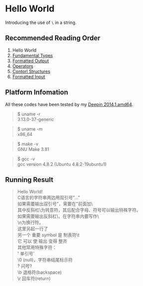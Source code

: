 # Hello World

Introducing the use of `\` in a string.

##	Recommended Reading Order

1.	Hello World
2.	[Fundamental Types][types]
3.	[Formatted Output][wprintf]
4.	[Operators][operators]
5.	[Contorl Structures][ctrl]
6.	[Formatted Input][wscanf]

##	Platform Infomation

All these codes have been tested by my [Deepin 2014.1 amd64][deepin].

>	$ uname -r  
>	3.13.0-37-generic

>	$ uname -m  
>	x86_64

>	$ make -v  
>	GNU Make 3.81

>	$ gcc -v  
>	gcc version 4.8.2 (Ubuntu 4.8.2-19ubuntu1) 

##	Running Result

>	Hello World!  
>	C语言的字符串两边用双引号"..."  
>	如果需要输出双引号"，需要在"前面加\  
>	其中反斜杠\为转意符，其后配合字母、符号可以输出特殊字符。  
>	如果需要输出反斜杠\，在字符串内要写作\\  
>	\n为换行符。  
>	这里另起一行了  
>	另一个	重要	symbol	是	制表符\t  
>	它	可以	使	输出	变得	整齐  
>	其他常用特殊字符：  
>	\'	单引号'  
>	\0	(null)，字符串结尾标示符  
>	\?	问号?  
>	\b	退格符(backspace)  
>	\r	回车符(return)


[hello]: https://github.com/Rholais/LearnC/tree/master/hello "LearnC/hello at master"
[types]: https://github.com/Rholais/LearnC/tree/master/types "LearnC/types at master"
[wprintf]: https://github.com/Rholais/LearnC/tree/master/wprintf "LearnC/wprintf at master"
[operators]: https://github.com/Rholais/LearnC/tree/master/operators "LearnC/operators at master"
[ctrl]: https://github.com/Rholais/LearnC/tree/master/ctrl-structures "LearnC/ctrl-structures at master"
[wscanf]: https://github.com/Rholais/LearnC/tree/master/wscanf "LearnC/wscanf at master"


[deepin]: http://cdimage.linuxdeepin.com/releases/2014.1/deepin_2014.1_amd64.iso "deepin_2014.1_amd64.iso"
